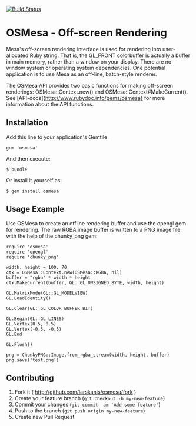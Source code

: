 [![Build Status](https://travis-ci.org/larskanis/osmesa.svg?branch=master)](https://travis-ci.org/larskanis/osmesa)

# OSMesa - Off-screen Rendering

Mesa's off-screen rendering interface is used for rendering into user-allocated Ruby string. That is, the GL_FRONT colorbuffer is actually a buffer in main memory, rather than a window on your display. There are no window system or operating system dependencies. One potential application is to use Mesa as an off-line, batch-style renderer.

The OSMesa API provides two basic functions for making off-screen renderings: OSMesa::Context.new() and OSMesa::Context#MakeCurrent(). See [API-docs]{http://www.rubydoc.info/gems/osmesa} for more information about the API functions.


## Installation

Add this line to your application's Gemfile:

    gem 'osmesa'

And then execute:

    $ bundle

Or install it yourself as:

    $ gem install osmesa

## Usage Example

Use OSMesa to create an offline rendering buffer and use the opengl gem for rendering. The raw RGBA image buffer is written to a PNG image file with the help of the chunky_png gem:

    require 'osmesa'
    require 'opengl'
    require 'chunky_png'

    width, height = 100, 70
    ctx = OSMesa::Context.new(OSMesa::RGBA, nil)
    buffer = "rgba" * width * height
    ctx.MakeCurrent(buffer, GL::GL_UNSIGNED_BYTE, width, height)

    GL.MatrixMode(GL::GL_MODELVIEW)
    GL.LoadIdentity()

    GL.Clear(GL::GL_COLOR_BUFFER_BIT)

    GL.Begin(GL::GL_LINES)
    GL.Vertex(0.5, 0.5)
    GL.Vertex(-0.5, -0.5)
    GL.End

    GL.Flush()

    png = ChunkyPNG::Image.from_rgba_stream(width, height, buffer)
    png.save('test.png')

## Contributing

1. Fork it ( http://github.com/larskanis/osmesa/fork )
2. Create your feature branch (`git checkout -b my-new-feature`)
3. Commit your changes (`git commit -am 'Add some feature'`)
4. Push to the branch (`git push origin my-new-feature`)
5. Create new Pull Request
